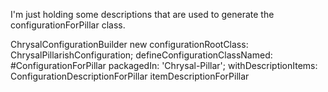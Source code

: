 I'm just holding some descriptions that are used to generate the configurationForPillar class.


ChrysalConfigurationBuilder new 
	configurationRootClass: ChrysalPillarishConfiguration;
	defineConfigurationClassNamed: #ConfigurationForPillar 
	packagedIn: 'Chrysal-Pillar'; 
	withDescriptionItems: ConfigurationDescriptionForPillar itemDescriptionForPillar